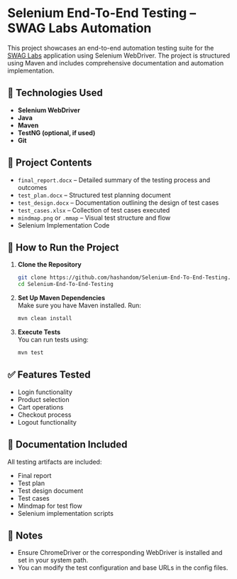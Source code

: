# Selenium End-To-End Testing – SWAG Labs Automation

This project showcases an end-to-end automation testing suite for the [SWAG Labs](https://www.saucedemo.com/) application using Selenium WebDriver. The project is structured using Maven and includes comprehensive documentation and automation implementation.

## 🔧 Technologies Used
- **Selenium WebDriver**
- **Java**
- **Maven**
- **TestNG (optional, if used)**
- **Git**

## 📂 Project Contents
- `final_report.docx` – Detailed summary of the testing process and outcomes
- `test_plan.docx` – Structured test planning document
- `test_design.docx` – Documentation outlining the design of test cases
- `test_cases.xlsx` – Collection of test cases executed
- `mindmap.png` or `.mmap` – Visual test structure and flow
- Selenium Implementation Code

## 🚀 How to Run the Project

1. **Clone the Repository**  
   ```bash
   git clone https://github.com/hashandom/Selenium-End-To-End-Testing.git
   cd Selenium-End-To-End-Testing
   ```

2. **Set Up Maven Dependencies**  
   Make sure you have Maven installed. Run:
   ```bash
   mvn clean install
   ```

3. **Execute Tests**  
   You can run tests using:
   ```bash
   mvn test
   ```

## ✅ Features Tested
- Login functionality
- Product selection
- Cart operations
- Checkout process
- Logout functionality

## 📘 Documentation Included
All testing artifacts are included:
- Final report
- Test plan
- Test design document
- Test cases
- Mindmap for test flow
- Selenium implementation scripts

## 📎 Notes
- Ensure ChromeDriver or the corresponding WebDriver is installed and set in your system path.
- You can modify the test configuration and base URLs in the config files.


